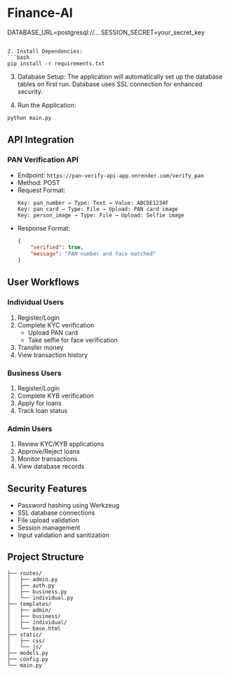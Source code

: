 # Finance-AI
DATABASE_URL=postgresql://...
SESSION_SECRET=your_secret_key
```

2. Install Dependencies:
```bash
pip install -r requirements.txt
```

3. Database Setup:
The application will automatically set up the database tables on first run.
Database uses SSL connection for enhanced security.

4. Run the Application:
```bash
python main.py
```

## API Integration

### PAN Verification API
- Endpoint: `https://pan-verify-api-app.onrender.com/verify_pan`
- Method: POST
- Request Format:
  ```
  Key: pan_number → Type: Text → Value: ABCDE1234F
  Key: pan_card → Type: File → Upload: PAN card image
  Key: person_image → Type: File → Upload: Selfie image
  ```
- Response Format:
  ```json
  {
      "verified": true,
      "message": "PAN number and face matched"
  }
  ```

## User Workflows

### Individual Users
1. Register/Login
2. Complete KYC verification
   - Upload PAN card
   - Take selfie for face verification
3. Transfer money
4. View transaction history

### Business Users
1. Register/Login
2. Complete KYB verification
3. Apply for loans
4. Track loan status

### Admin Users
1. Review KYC/KYB applications
2. Approve/Reject loans
3. Monitor transactions
4. View database records

## Security Features

- Password hashing using Werkzeug
- SSL database connections
- File upload validation
- Session management
- Input validation and sanitization

## Project Structure

```
├── routes/
│   ├── admin.py
│   ├── auth.py
│   ├── business.py
│   └── individual.py
├── templates/
│   ├── admin/
│   ├── business/
│   ├── individual/
│   └── base.html
├── static/
│   ├── css/
│   └── js/
├── models.py
├── config.py
└── main.py
